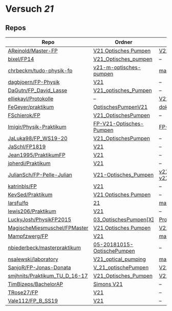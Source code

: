 # Versuch *21*

## Repos

|                                 Repo                                 |                                                                    Ordner                                                                     |                                                                                                                                                      PDFs                                                                                                                                                       |
|----------------------------------------------------------------------|-----------------------------------------------------------------------------------------------------------------------------------------------|-----------------------------------------------------------------------------------------------------------------------------------------------------------------------------------------------------------------------------------------------------------------------------------------------------------------|
|[AReinold/Master-FP](../repo/AReinold/Master-FP)                      |[V21 Optisches Pumpen](https://github.com/AReinold/Master-FP/tree/master/V21%20Optisches%20Pumpen)                                             |[V21 Optisches Pumpen_Protokoll.pdf](https://docs.google.com/viewer?url=https://raw.githubusercontent.com/AReinold/Master-FP/master/PDF-Dateien%20abtestiert/V21%20Optisches%20Pumpen_Protokoll.pdf)                                                                                                             |
|[bixel/FP14](../repo/bixel/FP14)                                      |[V21_Optisches_pumpen](https://github.com/bixel/FP14/tree/master/V21_Optisches_pumpen)                                                         |–                                                                                                                                                                                                                                                                                                                |
|[chrbeckm/tudo-physik-fp](../repo/chrbeckm/tudo-physik-fp)            |[v21-m-optisches-pumpen](https://github.com/chrbeckm/tudo-physik-fp/tree/master/v21-m-optisches-pumpen)                                        |[main.pdf](https://docs.google.com/viewer?url=https://raw.githubusercontent.com/NicoWeio/awesome-ap-pdfs/main/chrbeckm%E2%88%95tudo-physik-fp/21/main.pdf) \*                                                                                                                                                    |
|[dagbjoern/FP-Physik](../repo/dagbjoern/FP-Physik)                    |[V21](https://github.com/dagbjoern/FP-Physik/tree/master/V21)                                                                                  |–                                                                                                                                                                                                                                                                                                                |
|[DaGutn/FP_David_Lasse](../repo/DaGutn/FP_David_Lasse)                |[V21_optisches_Pumpen](https://github.com/DaGutn/FP_David_Lasse/tree/main/V21_optisches_Pumpen)                                                |–                                                                                                                                                                                                                                                                                                                |
|[elliekayl/Protokolle](../repo/elliekayl/Protokolle)                  |–                                                                                                                                              |[V21_Optisches-Pumpen.pdf](https://docs.google.com/viewer?url=https://raw.githubusercontent.com/elliekayl/Protokolle/master/V01-46/V21_Optisches-Pumpen.pdf)                                                                                                                                                     |
|[FeGeyer/praktikum](../repo/FeGeyer/praktikum)                        |[OptischesPumpenV21](https://github.com/FeGeyer/praktikum/tree/master/MFP/OptischesPumpenV21)                                                  |[dokument.pdf](https://docs.google.com/viewer?url=https://raw.githubusercontent.com/NicoWeio/awesome-ap-pdfs/main/FeGeyer%E2%88%95praktikum/21/dokument.pdf) \*                                                                                                                                                  |
|[FSchierok/FP](../repo/FSchierok/FP)                                  |[V21_OptischesPumpen](https://github.com/FSchierok/FP/tree/master/V21_OptischesPumpen)                                                         |–                                                                                                                                                                                                                                                                                                                |
|[Imigir/Physik-Praktikum](../repo/Imigir/Physik-Praktikum)            |[FP-V21-Optisches-Pumpen](https://github.com/Imigir/Physik-Praktikum/tree/master/FP-V21-Optisches-Pumpen)                                      |[FP-V21w.pdf](https://docs.google.com/viewer?url=https://raw.githubusercontent.com/NicoWeio/awesome-ap-pdfs/main/Imigir%E2%88%95Physik-Praktikum/21/FP-V21w.pdf) \*                                                                                                                                              |
|[JaLuka98/FP_WS19-20](../repo/JaLuka98/FP_WS19-20)                    |[V21_OptischesPumpen](https://github.com/JaLuka98/FP_WS19-20/tree/master/V21_OptischesPumpen)                                                  |–                                                                                                                                                                                                                                                                                                                |
|[JaSchl/FP1819](../repo/JaSchl/FP1819)                                |[V21](https://github.com/JaSchl/FP1819/tree/master/V21)                                                                                        |–                                                                                                                                                                                                                                                                                                                |
|[Jean1995/PraktikumFP](../repo/Jean1995/PraktikumFP)                  |[V21](https://github.com/Jean1995/PraktikumFP/tree/master/V21)                                                                                 |–                                                                                                                                                                                                                                                                                                                |
|[jpherdi/Praktikum](../repo/jpherdi/Praktikum)                        |[V21](https://github.com/jpherdi/Praktikum/tree/master/V21)                                                                                    |–                                                                                                                                                                                                                                                                                                                |
|[JulianSch/FP-Pelle-Julian](../repo/JulianSch/FP-Pelle-Julian)        |[V21-Optisches_Pumpen](https://github.com/JulianSch/FP-Pelle-Julian/tree/master/V21-Optisches_Pumpen)                                          |[v21.pdf](https://docs.google.com/viewer?url=https://raw.githubusercontent.com/JulianSch/FP-Pelle-Julian/master/Altprotokolle_nYR/v21.pdf)<br/>[v21unkorrigiert.pdf](https://docs.google.com/viewer?url=https://raw.githubusercontent.com/JulianSch/FP-Pelle-Julian/master/Altprotokolle_nYR/v21unkorrigiert.pdf)|
|[katrinbls/FP](../repo/katrinbls/FP)                                  |[V21](https://github.com/katrinbls/FP/tree/master/V21)                                                                                         |–                                                                                                                                                                                                                                                                                                                |
|[KevSed/Praktikum](../repo/KevSed/Praktikum)                          |[V21 Optisches Pumpen](https://github.com/KevSed/Praktikum/tree/master/V21%20Optisches%20Pumpen)                                               |–                                                                                                                                                                                                                                                                                                                |
|[larsfu/fp](../repo/larsfu/fp)                                        |[21](https://github.com/larsfu/fp/tree/master/21)                                                                                              |[main.pdf](https://docs.google.com/viewer?url=https://raw.githubusercontent.com/NicoWeio/awesome-ap-pdfs/main/larsfu%E2%88%95fp/21/main.pdf) \*                                                                                                                                                                  |
|[lewis206/Praktikum](../repo/lewis206/Praktikum)                      |[V21](https://github.com/jpherdi/Praktikum/tree/master/V21)                                                                                    |–                                                                                                                                                                                                                                                                                                                |
|[LuckyJosh/PhysikFP2015](../repo/LuckyJosh/PhysikFP2015)              |[03_OptischesPumpen[X]](https://github.com/LuckyJosh/PhysikFP2015/tree/master/03_OptischesPumpen%5BX%5D)                                       |[Protokoll_OptischesPumpen_Luckey_Wollenberg.pdf](https://docs.google.com/viewer?url=https://raw.githubusercontent.com/LuckyJosh/PhysikFP2015/master/03_OptischesPumpen%5BX%5D/Protokoll_OptischesPumpen_Luckey_Wollenberg.pdf)                                                                                  |
|[MagischeMiesmuschel/FPMaster](../repo/MagischeMiesmuschel/FPMaster)  |[V21 Optisches Pumpen](https://github.com/MagischeMiesmuschel/FPMaster/tree/master/V21%20Optisches%20Pumpen)                                   |[V21.pdf](https://docs.google.com/viewer?url=https://raw.githubusercontent.com/MagischeMiesmuschel/FPMaster/master/Protokolle/V21.pdf)                                                                                                                                                                           |
|[Mampfzwerg/FP](../repo/Mampfzwerg/FP)                                |[V21](https://github.com/Mampfzwerg/FP/tree/master/V21)                                                                                        |[main.pdf](https://docs.google.com/viewer?url=https://raw.githubusercontent.com/Mampfzwerg/FP/master/V21/main.pdf)                                                                                                                                                                                               |
|[nbiederbeck/masterpraktikum](../repo/nbiederbeck/masterpraktikum)    |[05-20181015-OptischePumpen](https://github.com/nbiederbeck/masterpraktikum/tree/master/05-20181015-OptischePumpen)                            |–                                                                                                                                                                                                                                                                                                                |
|[nsalewski/laboratory](../repo/nsalewski/laboratory)                  |[V21_optical_pumping](https://github.com/nsalewski/laboratory/tree/master/FP/V21_optical_pumping)                                              |[main.pdf](https://docs.google.com/viewer?url=https://raw.githubusercontent.com/NicoWeio/awesome-ap-pdfs/main/nsalewski%E2%88%95laboratory/21/main.pdf) \*                                                                                                                                                       |
|[SanjoR/FP-Jonas-Donata](../repo/SanjoR/FP-Jonas-Donata)              |[V_21_optischePumpen](https://github.com/SanjoR/FP-Jonas-Donata/tree/master/MFP/V_21_optischePumpen)                                           |[V21_optischesPumpen.pdf](https://docs.google.com/viewer?url=https://raw.githubusercontent.com/SanjoR/FP-Jonas-Donata/master/MFP/Fertige_Protokolle/V21_optischesPumpen.pdf)                                                                                                                                     |
|[smjhnits/Praktikum_TU_D_16-17](../repo/smjhnits/Praktikum_TU_D_16-17)|[V21_Optisches_Pumpen](https://github.com/smjhnits/Praktikum_TU_D_16-17/tree/master/Fortgeschrittenenpraktikum/Protokolle/V21_Optisches_Pumpen)|[V21_main.pdf](https://docs.google.com/viewer?url=https://raw.githubusercontent.com/NicoWeio/awesome-ap-pdfs/main/smjhnits%E2%88%95Praktikum_TU_D_16-17/21/V21_main.pdf) \*                                                                                                                                      |
|[TimBizeps/BachelorAP](../repo/TimBizeps/BachelorAP)                  |[Simons V21](https://github.com/TimBizeps/BachelorAP/tree/master/Simons%20V21)                                                                 |–                                                                                                                                                                                                                                                                                                                |
|[TRose27/FP](../repo/TRose27/FP)                                      |[V21](https://github.com/TRose27/FP/tree/master/V21)                                                                                           |–                                                                                                                                                                                                                                                                                                                |
|[Vale112/FP_B_SS19](../repo/Vale112/FP_B_SS19)                        |[V21](https://github.com/Vale112/FP_B_SS19/tree/master/V21)                                                                                    |–                                                                                                                                                                                                                                                                                                                |
